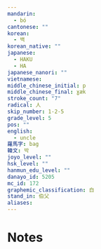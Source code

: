 ```yaml
---
mandarin:
  - bó
cantonese: ""
korean:
  - 백
korean_native: ""
japanese:
  - HAKU
  - HA
japanese_nanori: ""
vietnamese:
middle_chinese_initial: p
middle_chinese_final: ɣæk
stroke_count: "7"
radical: 人
skip_number: 1-2-5
grade_level: 5
pos: ""
english:
  - uncle
羅馬字: bag
韓文: 박
joyo_level: ""
hsk_level: ""
hanmun_edu_level: ""
danayo_id: 5205
mc_id: 172
graphemic_classification: 白
stand_in: 伯父
aliases:
---
```


# Notes
